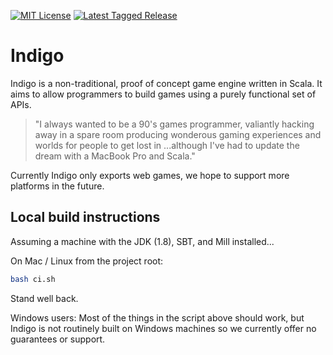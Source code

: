 [![MIT License](https://img.shields.io/github/license/PurpleKingdomGames/indigo?color=indigo)](https://github.com/tterb/atomic-design-ui/blob/master/LICENSEs)
[![Latest Tagged Release](https://img.shields.io/badge/dynamic/json?color=purple&label=Latest%20release&query=%24%5B0%5D.name&url=https%3A%2F%2Fapi.github.com%2Frepos%2FPurpleKingdomGames%2Findigo%2Ftags)]()

# Indigo

Indigo is a non-traditional, proof of concept game engine written in Scala. It aims to allow programmers to build games using a purely functional set of APIs. 

> "I always wanted to be a 90's games programmer, valiantly hacking away in a spare room producing wonderous gaming experiences and worlds for people to get lost in ...although I've had to update the dream with a MacBook Pro and Scala."

Currently Indigo only exports web games, we hope to support more platforms in the future.

## Local build instructions

Assuming a machine with the JDK (1.8), SBT, and Mill installed...

On Mac / Linux from the project root:

```bash
bash ci.sh
```

Stand well back.

Windows users: Most of the things in the script above should work, but Indigo is not routinely built on Windows machines so we currently offer no guarantees or support.
